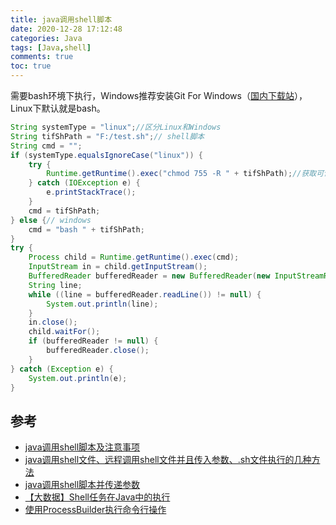 ```yaml
---
title: java调用shell脚本
date: 2020-12-28 17:12:48
categories: Java
tags: [Java,shell]
comments: true
toc: true
---
```



需要bash环境下执行，Windows推荐安装Git For Windows（[国内下载站](https://github.com/waylau/git-for-win)），Linux下默认就是bash。

``` java
String systemType = "linux";//区分Linux和Windows
String tifShPath = "F:/test.sh";// shell脚本
String cmd = "";
if (systemType.equalsIgnoreCase("linux")) {
	try {
		Runtime.getRuntime().exec("chmod 755 -R " + tifShPath);//获取可读可执行权限
	} catch (IOException e) {
		e.printStackTrace();
	}
	cmd = tifShPath;
} else {// windows
	cmd = "bash " + tifShPath;
}
try {
	Process child = Runtime.getRuntime().exec(cmd);
	InputStream in = child.getInputStream();
	BufferedReader bufferedReader = new BufferedReader(new InputStreamReader(in));
	String line;
	while ((line = bufferedReader.readLine()) != null) {
		System.out.println(line);
	}
	in.close();
	child.waitFor();
	if (bufferedReader != null) {
		bufferedReader.close();
	}
} catch (Exception e) {
	System.out.println(e);
}
```

<!--more-->

## 参考

- [java调用shell脚本及注意事项](https://blog.csdn.net/sayoko06/article/details/88797838)
- [java调用shell文件、远程调用shell文件并且传入参数、.sh文件执行的几种方法](https://blog.csdn.net/qq_39477018/article/details/88849003)
- [java调用shell脚本并传递参数](https://blog.csdn.net/dream_broken/article/details/54289008)
- [【大数据】Shell任务在Java中的执行](https://www.yuque.com/docs/share/86e3fa77-39f5-4362-b809-a3c161370bcc)
- [使用ProcessBuilder执行命令行操作](https://www.jianshu.com/p/10f4771909f9)